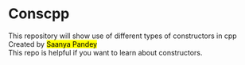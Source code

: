 # Conscpp
This repository will show use of different types of constructors in cpp
<br>
Created by <mark > Saanya Pandey </mark>
<br>
This repo is helpful if you want to learn about constructors.
